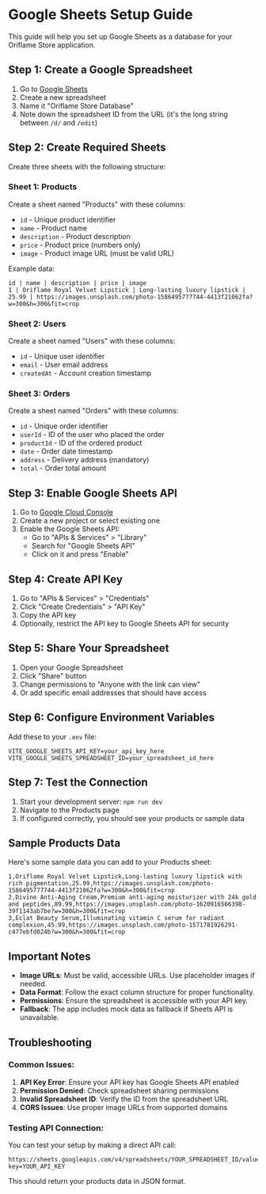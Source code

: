 # Google Sheets Setup Guide

This guide will help you set up Google Sheets as a database for your Oriflame Store application.

## Step 1: Create a Google Spreadsheet

1. Go to [Google Sheets](https://sheets.google.com)
2. Create a new spreadsheet
3. Name it "Oriflame Store Database"
4. Note down the spreadsheet ID from the URL (it's the long string between `/d/` and `/edit`)

## Step 2: Create Required Sheets

Create three sheets with the following structure:

### Sheet 1: Products
Create a sheet named "Products" with these columns:
- `id` - Unique product identifier
- `name` - Product name
- `description` - Product description  
- `price` - Product price (numbers only)
- `image` - Product image URL (must be valid URL)

Example data:
```
id | name | description | price | image
1 | Oriflame Royal Velvet Lipstick | Long-lasting luxury lipstick | 25.99 | https://images.unsplash.com/photo-1586495777744-4413f21062fa?w=300&h=300&fit=crop
```

### Sheet 2: Users  
Create a sheet named "Users" with these columns:
- `id` - Unique user identifier
- `email` - User email address
- `createdAt` - Account creation timestamp

### Sheet 3: Orders
Create a sheet named "Orders" with these columns:
- `id` - Unique order identifier
- `userId` - ID of the user who placed the order
- `productId` - ID of the ordered product
- `date` - Order date timestamp
- `address` - Delivery address (mandatory)
- `total` - Order total amount

## Step 3: Enable Google Sheets API

1. Go to [Google Cloud Console](https://console.cloud.google.com)
2. Create a new project or select existing one
3. Enable the Google Sheets API:
   - Go to "APIs & Services" > "Library"
   - Search for "Google Sheets API"
   - Click on it and press "Enable"

## Step 4: Create API Key

1. Go to "APIs & Services" > "Credentials"
2. Click "Create Credentials" > "API Key"
3. Copy the API key
4. Optionally, restrict the API key to Google Sheets API for security

## Step 5: Share Your Spreadsheet

1. Open your Google Spreadsheet
2. Click "Share" button
3. Change permissions to "Anyone with the link can view"
4. Or add specific email addresses that should have access

## Step 6: Configure Environment Variables

Add these to your `.env` file:
```env
VITE_GOOGLE_SHEETS_API_KEY=your_api_key_here
VITE_GOOGLE_SHEETS_SPREADSHEET_ID=your_spreadsheet_id_here
```

## Step 7: Test the Connection

1. Start your development server: `npm run dev`
2. Navigate to the Products page
3. If configured correctly, you should see your products or sample data

## Sample Products Data

Here's some sample data you can add to your Products sheet:

```
1,Oriflame Royal Velvet Lipstick,Long-lasting luxury lipstick with rich pigmentation,25.99,https://images.unsplash.com/photo-1586495777744-4413f21062fa?w=300&h=300&fit=crop
2,Divine Anti-Aging Cream,Premium anti-aging moisturizer with 24k gold and peptides,89.99,https://images.unsplash.com/photo-1620916566398-39f1143ab7be?w=300&h=300&fit=crop
3,Eclat Beauty Serum,Illuminating vitamin C serum for radiant complexion,45.99,https://images.unsplash.com/photo-1571781926291-c477ebfd024b?w=300&h=300&fit=crop
```

## Important Notes

- **Image URLs**: Must be valid, accessible URLs. Use placeholder images if needed.
- **Data Format**: Follow the exact column structure for proper functionality.
- **Permissions**: Ensure the spreadsheet is accessible with your API key.
- **Fallback**: The app includes mock data as fallback if Sheets API is unavailable.

## Troubleshooting

### Common Issues:

1. **API Key Error**: Ensure your API key has Google Sheets API enabled
2. **Permission Denied**: Check spreadsheet sharing permissions
3. **Invalid Spreadsheet ID**: Verify the ID from the spreadsheet URL
4. **CORS Issues**: Use proper image URLs from supported domains

### Testing API Connection:

You can test your setup by making a direct API call:
```
https://sheets.googleapis.com/v4/spreadsheets/YOUR_SPREADSHEET_ID/values/Products!A:E?key=YOUR_API_KEY
```

This should return your products data in JSON format.
